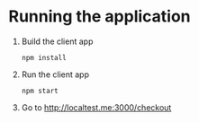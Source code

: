 # Running the application

1. Build the client app
   ```
   npm install
   ```
1. Run the client app
   ```
   npm start
   ```
1. Go to http://localtest.me:3000/checkout
